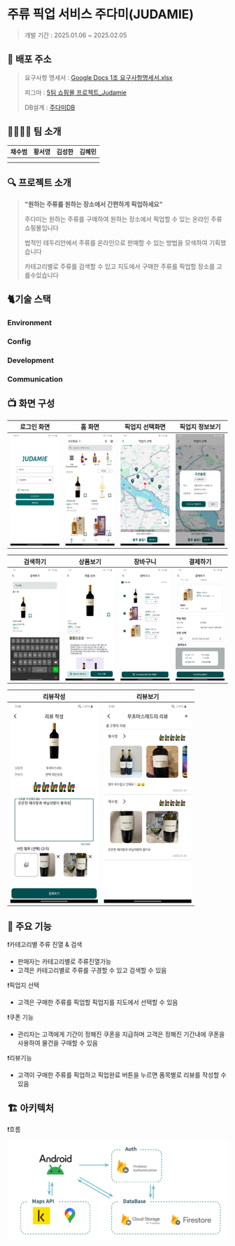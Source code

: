 # 주류 픽업 서비스 주다미(JUDAMIE)

> 개발 기간 : 2025.01.06 ~ 2025.02.05
> 

## 🌟 배포 주소
>
> 요구사항 명세서 : 
> [Google Docs 1조 요구사항명세서.xlsx](https://docs.google.com/spreadsheets/d/1-ofXDRmkZk47_xXCGW6bR6qeVCGTsSX3/edit?gid=1388090367#gid=1388090367)
>
> 피그마 : 
> [5팀 쇼핑몰 프로젝트_Judamie](https://www.figma.com/design/KfQfESZVDaSN9AjsIrL7xR/5%ED%8C%80-%EC%87%BC%ED%95%91%EB%AA%B0-%ED%94%84%EB%A1%9C%EC%A0%9D%ED%8A%B8_Judamie?node-id=0-1&p=f&t=C6MiEut56U40nvz5-0)
>
> DB설계 :
> [주다미DB](https://docs.google.com/spreadsheets/d/1SCuNlvhLw9gVG4kw_PFAJ-dmJBbQWXTtrIrgylUT9h0/edit?gid=378717404#gid=378717404)
> 

## 👨‍👩‍👧‍👦 팀 소개

| 채수범 | 황서영 | 김성한 | 김혜민 |
| --- | --- | --- | --- |
|  |  |  |  |
|  |  |  |  |

## 🔍 프로젝트 소개

> **"원하는 주류를 원하는 장소에서 간편하게 픽업하세요"**
>
>
> 주다미는 원하는 주류를 구매하여 원하는 장소에서 픽업할 수 있는 온라인 주류 쇼핑몰입니다
>
> 법적인 테두리안에서 주류를 온라인으로 판매할 수 있는 방법을 모색하여 기획했습니다
>
> 카테고리별로 주류를 검색할 수 있고 지도에서 구매한 주류를 픽업할 장소를 고를수있습니다
> 

## 🐈기술 스택

### **Environment**

[](https://img.shields.io/badge/androidstudio-3DDC84?style=for-the-badge&logo=androidstudio&logoColor=white)

[](https://img.shields.io/badge/github-181717?style=for-the-badge&logo=github&logoColor=white)

[](https://img.shields.io/badge/git-F05032?style=for-the-badge&logo=git&logoColor=white)

### Config

[](https://img.shields.io/badge/gradle-02303A?style=for-the-badge&logo=gradle&logoColor=white)

### Development

[](https://img.shields.io/badge/android-34A853?style=for-the-badge&logo=android&logoColor=white)

[](https://img.shields.io/badge/kotlin-7F52FF?style=for-the-badge&logo=kotlin&logoColor=white)

[](https://img.shields.io/badge/MVVM-2D50A5?style=for-the-badge)

[](https://img.shields.io/badge/Hilt-36474F?style=for-the-badge)

[](https://img.shields.io/badge/firebase-DD2C00?style=for-the-badge&logo=firebase&logoColor=white)

[](https://img.shields.io/badge/node.js-339933?style=for-the-badge&logo=Node.js&logoColor=white)

### Communication

[](https://img.shields.io/badge/notion-000000?style=for-the-badge&logo=notion&logoColor=white)

## 📺 화면 구성

| 로그인 화면 | 홈 화면 | 픽업지 선택화면 | 픽업지 정보보기 |
| --- | --- | --- | --- |
| <img src="app/src/main/res/drawable/screenshot_20250314_172929.png" width="200"> | <img src="app/src/main/res/drawable/screenshot_20250314_180155.png" width="200"> |<img src="app/src/main/res/drawable/screenshot_20250314_173412.png" width="200"> | <img src="app/src/main/res/drawable/screenshot_20250314_173340.png" width="200"> |



| 검색하기 | 상품보기 | 장바구니 | 결제하기 |
| --- | --- | --- | --- |
| <img src="app/src/main/res/drawable/screenshot_20250314_173740.png" width="200"> | <img src="app/src/main/res/drawable/screenshot_20250314_175112.png" width="200"> | <img src="app/src/main/res/drawable/screenshot_20250314_173927.png" width="200"> | <img src="app/src/main/res/drawable/screenshot_20250314_174043.png" width="200"> |

| 리뷰작성 | 리뷰보기 |
| --- | --- |
| <img src="app/src/main/res/drawable/screenshot_20250314_174816.png" width="200"> | <img src="app/src/main/res/drawable/screenshot_20250314_175027.png" width="200"> |
## 🔔 주요 기능

❗카테고리별 주류 진열 & 검색

- 판매자는 카테고리별로 주류진열가능
- 고객은 카테고리별로 주류를 구경할 수 있고 검색할 수 있음

❗픽업지 선택

- 고객은 구매한 주류를 픽업할 픽업지를 지도에서 선택할 수 있음

❗쿠폰 기능

- 관리자는 고객에게 기간이 정해진 쿠폰을 지급하며 고객은 정해진 기간내에 쿠폰을 사용하여 물건을 구매할 수 있음

❗리뷰기능

- 고객이 구매한 주류를 픽업하고 픽업완료 버튼을 누르면 품목별로 리뷰를 작성할 수 있음

## 🏗️ **아키텍처**

❗흐름

![image1](app/src/main/res/drawable/judamie_architecture.png)
